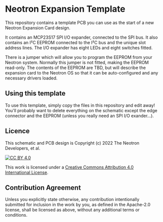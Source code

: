# Neotron Expansion Template

This repository contains a template PCB you can use as the start of a new Neotron Expansion Card design.

It contains an MCP23S17 SPI I/O expander, connected to the SPI bus. It also contains an I²C EEPROM connected to the I²C bus and the unique slot address lines. The I/O expander has eight LEDs and eight switches fitted.

There is a jumper which will allow you to program the EEPROM from your Neotron system. Normally this jumper is not fitted, making the EEPROM read-only. The contents of the EEPROM are TBD, but will describe the expansion card to the Neotron OS so that it can be auto-configured and any necessary drivers loaded.

## Using this template

To use this template, simply copy the files in this repository and edit away! You'll probably want to delete everything on the schematic except the edge connector and the EEPROM (unless you really need an SPI I/O exander...).

## Licence

This schematic and PCB design is Copyright (c) 2022 The Neotron Developers, et al.

[![CC BY 4.0](https://i.creativecommons.org/l/by/4.0/88x31.png)](http://creativecommons.org/licenses/by/4.0/)

This work is licensed under a [Creative Commons Attribution 4.0 International License](http://creativecommons.org/licenses/by/4.0/).

## Contribution Agreement

Unless you explicitly state otherwise, any contribution intentionally submitted for inclusion in the work by you, as defined in the Apache-2.0 license, shall be licensed as above, without any additional terms or conditions.

